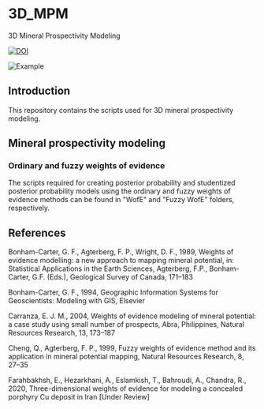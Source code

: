 # 3D_MPM
3D Mineral Prospectivity Modeling

[![DOI](https://zenodo.org/badge/205634309.svg)](https://zenodo.org/badge/latestdoi/205634309)

![Example](https://github.com/e-farahbakhsh/3D_MPM/blob/master/Results/Example.png)

## Introduction
This repository contains the scripts used for 3D mineral prospectivity modeling.

## Mineral prospectivity modeling
### Ordinary and fuzzy weights of evidence
The scripts required for creating posterior probability and studentized posterior probability models using the ordinary and fuzzy weights of evidence methods can be found in "WofE" and "Fuzzy WofE" folders, respectively.

## References
Bonham-Carter, G. F., Agterberg, F. P., Wright, D. F., 1989, Weights of evidence modelling: a new approach to mapping mineral potential, in: Statistical Applications in the Earth Sciences, Agterberg, F.P., Bonham-Carter, G.F. (Eds.), Geological Survey of Canada, 171–183

Bonham-Carter, G. F., 1994, Geographic Information Systems for Geoscientists: Modeling with GIS, Elsevier

Carranza, E. J. M., 2004, Weights of evidence modeling of mineral potential: a case study using small number of prospects, Abra, Philippines, Natural Resources Research, 13, 173–187

Cheng, Q., Agterberg, F. P., 1999, Fuzzy weights of evidence method and its application in mineral potential mapping, Natural Resources Research, 8, 27–35

Farahbakhsh, E., Hezarkhani, A., Eslamkish, T., Bahroudi, A., Chandra, R., 2020, Three-dimensional weights of evidence for modeling a concealed porphyry Cu deposit in Iran [Under Review]
